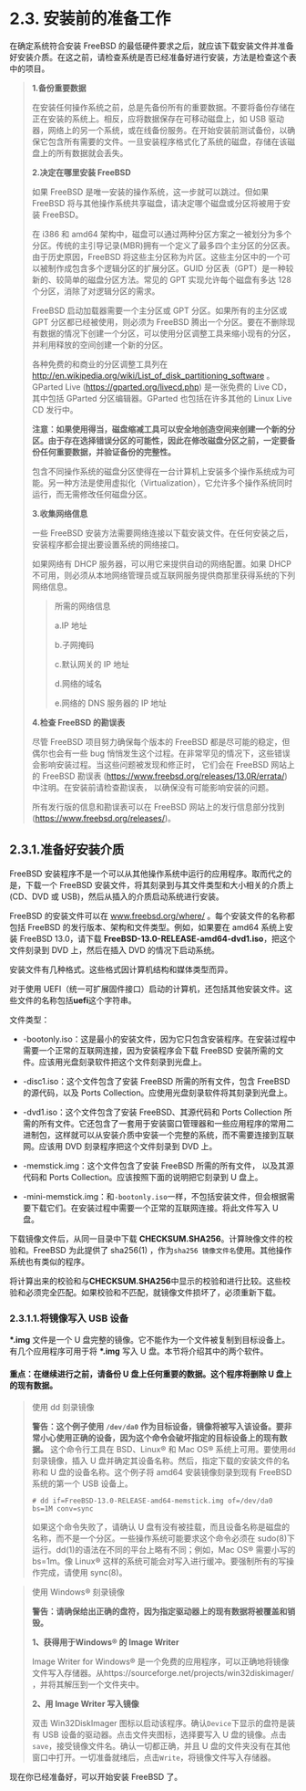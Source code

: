 # 2.3. 安装前的准备工作

在确定系统符合安装 FreeBSD 的最低硬件要求之后，就应该下载安装文件并准备好安装介质。在这之前，请检查系统是否已经准备好进行安装，方法是检查这个表中的项目。

> 
>  **1.备份重要数据**
>
>在安装任何操作系统之前，总是先备份所有的重要数据。不要将备份存储在正在安装的系统上。相反，应将数据保存在可移动磁盘上，如 USB 驱动器，网络上的另一个系统，或在线备份服务。在开始安装前测试备份，以确保它包含所有需要的文件。一旦安装程序格式化了系统的磁盘，存储在该磁盘上的所有数据就会丢失。
>
>**2.决定在哪里安装 FreeBSD**
>
>如果 FreeBSD 是唯一安装的操作系统，这一步就可以跳过。但如果 FreeBSD 将与其他操作系统共享磁盘，请决定哪个磁盘或分区将被用于安装 FreeBSD。
>
>在 i386 和 amd64 架构中，磁盘可以通过两种分区方案之一被划分为多个分区。传统的主引导记录(MBR)拥有一个定义了最多四个主分区的分区表。由于历史原因，FreeBSD 将这些主分区称为片区。这些主分区中的一个可以被制作成包含多个逻辑分区的扩展分区。GUID 分区表（GPT）是一种较新的、较简单的磁盘分区方法。常见的 GPT 实现允许每个磁盘有多达 128 个分区，消除了对逻辑分区的需求。
>
>FreeBSD 启动加载器需要一个主分区或 GPT 分区。如果所有的主分区或 GPT 分区都已经被使用，则必须为 FreeBSD 腾出一个分区。要在不删除现有数据的情况下创建一个分区，可以使用分区调整工具来缩小现有的分区，并利用释放的空间创建一个新的分区。
>
>各种免费的和商业的分区调整工具列在 http://en.wikipedia.org/wiki/List_of_disk_partitioning_software 。GParted Live (https://gparted.org/livecd.php) 是一张免费的 Live CD，其中包括 GParted 分区编辑器。GParted 也包括在许多其他的 Linux Live CD 发行中。
>
>**注意：如果使用得当，磁盘缩减工具可以安全地创造空间来创建一个新的分区。由于存在选择错误分区的可能性，因此在修改磁盘分区之前，一定要备份任何重要数据，并验证备份的完整性。**
>
>包含不同操作系统的磁盘分区使得在一台计算机上安装多个操作系统成为可能。另一种方法是使用虚拟化（Virtualization），它允许多个操作系统同时运行，而无需修改任何磁盘分区。
>
>**3.收集网络信息**
>
>一些 FreeBSD 安装方法需要网络连接以下载安装文件。在任何安装之后，安装程序都会提出要设置系统的网络接口。
>
>如果网络有 DHCP 服务器，可以用它来提供自动的网络配置。如果 DHCP 不可用，则必须从本地网络管理员或互联网服务提供商那里获得系统的下列网络信息。
>
>>所需的网络信息
>>
>>a.IP 地址
>>
>>b.子网掩码
>>
>>c.默认网关的 IP 地址
>>
>>d.网络的域名
>>
>>e.网络的 DNS 服务器的 IP 地址
>
>**4.检查 FreeBSD 的勘误表**
>
>尽管 FreeBSD 项目努力确保每个版本的 FreeBSD 都是尽可能的稳定，但偶尔也会有一些 bug 悄悄发生这个过程。在非常罕见的情况下，这些错误会影响安装过程。当这些问题被发现和修正时， 它们会在 FreeBSD 网站上的 FreeBSD 勘误表 (https://www.freebsd.org/releases/13.0R/errata/) 中注明。在安装前请检查勘误表， 以确保没有可能影响安装的问题。
>
>所有发行版的信息和勘误表可以在 FreeBSD 网站上的发行信息部分找到 (https://www.freebsd.org/releases/)。

## 2.3.1.准备好安装介质

FreeBSD 安装程序不是一个可以从其他操作系统中运行的应用程序。取而代之的是，下载一个 FreeBSD 安装文件，将其刻录到与其文件类型和大小相关的介质上(CD、DVD 或 USB)，然后从插入的介质启动系统进行安装。

FreeBSD 的安装文件可以在 www.freebsd.org/where/ 。每个安装文件的名称都包括 FreeBSD 的发行版本、架构和文件类型。例如，如果要在 amd64 系统上安装 FreeBSD 13.0，请下载 **FreeBSD-13.0-RELEASE-amd64-dvd1.iso**，把这个文件刻录到 DVD 上，然后在插入 DVD 的情况下启动系统。

安装文件有几种格式。这些格式因计算机结构和媒体类型而异。

对于使用 UEFI（统一可扩展固件接口）启动的计算机，还包括其他安装文件。这些文件的名称包括**uefi**这个字符串。

文件类型：

- -bootonly.iso：这是最小的安装文件，因为它只包含安装程序。在安装过程中需要一个正常的互联网连接，因为安装程序会下载 FreeBSD 安装所需的文件。应该用光盘刻录软件把这个文件刻录到光盘上。

- -disc1.iso：这个文件包含了安装 FreeBSD 所需的所有文件，包含 FreeBSD 的源代码，以及 Ports Collection。应使用光盘刻录软件将其刻录到光盘上。

- -dvd1.iso：这个文件包含了安装 FreeBSD、其源代码和 Ports Collection 所需的所有文件。它还包含了一套用于安装窗口管理器和一些应用程序的常用二进制包，这样就可以从安装介质中安装一个完整的系统，而不需要连接到互联网。应该用 DVD 刻录程序把这个文件刻录到 DVD 上。

- -memstick.img：这个文件包含了安装 FreeBSD 所需的所有文件， 以及其源代码和 Ports Collection。应该按照下面的说明把它刻录到 U 盘上。

- -mini-memstick.img：和`-bootonly.iso`一样，不包括安装文件，但会根据需要下载它们。在安装过程中需要一个正常的互联网连接。将此文件写入 U 盘。

下载镜像文件后，从同一目录中下载 **CHECKSUM.SHA256**。计算映像文件的校验和。FreeBSD 为此提供了 sha256(1) ，作为`sha256 镜像文件名`使用。其他操作系统也有类似的程序。

将计算出来的校验和与**CHECKSUM.SHA256**中显示的校验和进行比较。这些校验和必须完全匹配。如果校验和不匹配，就镜像文件损坏了，必须重新下载。

### 2.3.1.1.将镜像写入 USB 设备

**\*.img** 文件是一个 U 盘完整的镜像。它不能作为一个文件被复制到目标设备上。有几个应用程序可用于将 **\*.img** 写入 U 盘。本节将介绍其中的两个软件。

#### 重点：在继续进行之前，请备份 U 盘上任何重要的数据。这个程序将删除 U 盘上的现有数据。

>使用 dd 刻录镜像
>
>**警告：这个例子使用 `/dev/da0` 作为目标设备，镜像将被写入该设备。要非常小心使用正确的设备，因为这个命令会破坏指定的目标设备上的现有数据。**
>这个命令行工具在 BSD、Linux® 和 Mac OS® 系统上可用。要使用`dd`刻录镜像，插入 U 盘并确定其设备名称。然后，指定下载的安装文件的名称和 U 盘的设备名称。这个例子将 amd64 安装镜像刻录到现有 FreeBSD 系统的第一个 USB 设备上。
>```
># dd if=FreeBSD-13.0-RELEASE-amd64-memstick.img of=/dev/da0 bs=1M conv=sync
>```
>如果这个命令失败了，请确认 U 盘有没有被挂载，而且设备名称是磁盘的名称，而不是一个分区。一些操作系统可能要求这个命令必须在 sudo(8)下运行。dd(1)的语法在不同的平台上略有不同；例如，Mac OS® 需要小写的 bs=1m。像 Linux® 这样的系统可能会对写入进行缓冲。要强制所有的写操作完成，请使用 sync(8)。

>使用 Windows® 刻录镜像
>
>**警告：请确保给出正确的盘符，因为指定驱动器上的现有数据将被覆盖和销毁。**
>
>**1、获得用于Windows® 的 Image Writer**
>
>Image Writer for Windows® 是一个免费的应用程序，可以正确地将镜像文件写入存储器。从https://sourceforge.net/projects/win32diskimager/ ，并将其解压到一个文件夹中。
>
>**2、用 Image Writer 写入镜像**
>
>双击 Win32DiskImager 图标以启动该程序。确认`Device`下显示的盘符是装有 USB 设备的驱动器。点击文件夹图标，选择要写入 U 盘的镜像。点击`save`，接受镜像文件名。确认一切都正确，并且 U 盘的文件夹没有在其他窗口中打开。一切准备就绪后，点击`Write`，将镜像文件写入存储器。

现在你已经准备好，可以开始安装 FreeBSD 了。
